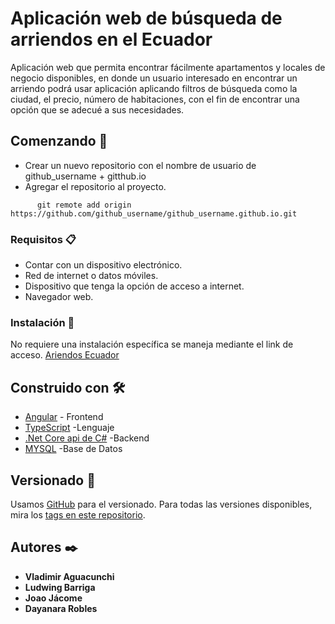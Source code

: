 # Aplicación web de búsqueda de arriendos en el Ecuador

Aplicación web que permita encontrar fácilmente apartamentos y locales de negocio disponibles, en donde un usuario interesado en encontrar un arriendo podrá usar aplicación aplicando filtros de búsqueda como la ciudad, el precio, número de habitaciones, con el fin de encontrar una opción que se adecué a sus necesidades.

## Comenzando 🚀

* Crear un nuevo repositorio con el nombre de usuario de github_username + gitthub.io
* Agregar el repositorio al proyecto. 
```
      git remote add origin https://github.com/github_username/github_username.github.io.git
```

### Requisitos 📋
* Contar con un dispositivo electrónico.
* Red de internet o datos móviles.
* Dispositivo que tenga la opción de acceso a internet.
* Navegador web.


### Instalación 🔧
No requiere una instalación específica se maneja mediante el link de acceso.
[Ariendos Ecuador]()


## Construido con 🛠️


* [Angular](https://angular.io/start) - Frontend
* [TypeScript](https://www.typescriptlang.org/) -Lenguaje
* [.Net Core api de C#](https://docs.microsoft.com/en-us/aspnet/core/tutorials/first-web-api?view=aspnetcore-6.0&tabs=visual-studio) -Backend
* [MYSQL](https://www.mysql.com/) -Base de Datos
## Versionado 📌

Usamos [GitHub](https://github.com/) para el versionado. Para todas las versiones disponibles, mira los [tags en este repositorio](https://github.com/joao034/proyecto_arriendos_das).

## Autores ✒️

* **Vladimir Aguacunchi**
* **Ludwing Barriga** 
* **Joao Jácome** 
* **Dayanara Robles** 
